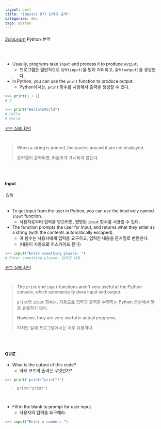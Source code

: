 ```yaml
---
layout: post
title: "(Basics 07) 입력과 출력"
categories: dev
tags: python
---
```


###### [SoloLearn](https://www.sololearn.com) Python 번역

<br>

- Usually, programs take `input` and process it to produce `output`.
  - 프로그램은 일반적으로 `입력(input)`을 받아 처리하고, `출력(output)`을 생성한다.
- In Python, you can use the `print` function to produce output.
  - Python에서는, `print` 함수를 사용해서 출력을 생성할 수 있다.

```python
>>> print(1 + 1)
# 2

>>> print("Hello\nWorld")
# Hello
# World
```

[코드 실행 확인](https://code.sololearn.com/285/#py)

<br>

> When a string is printed, the quotes around it are not displayed.
>
> 문자열이 출력되면, 따옴표가 표시되지 않는다.

<br>

<br>

#### Input

###### 입력

- To get input from the user in Python, you can use the intuitively named `input` function.
  - 사용자로부터 입력을 받으려면, 명명된 `input` 함수를 사용할 수 있다.
- The function prompts the user for input, and returns what they enter as a string (with the contents automatically escaped).
  - 이 함수는 사용자에게 입력을 요구하고, 입력한 내용을 문자열로 반환한다.
  - (내용이 자동으로 이스케이프 된다)

```python
>>> input("Enter something please: ")
# Enter something please: 입력한 내용
```

[코드 실행 확인](https://code.sololearn.com/945/#py)

<br>

> The `print` and `input` functions aren't very useful at the Python console, which automatically does input and output.
>
> `print`와 `input` 함수는, 자동으로 입력과 출력을 수행하는 Python 콘솔에서 별로 유용하지 않다.
>
> However, they are very useful in actual programs.
>
> 하지만 실제 프로그램에서는 매우 유용하다.

<br>

<br>

#### QUIZ

- What is the output of this code?
  - 아래 코드의 출력은 무엇인가?

```python
>>> print('print("print")')
```

> `print("print")`

<br>

- Fill in the blank to prompt for user input.
  - 사용자의 입력을 요구해라.

```python
>>> input("Enter a number: ")
```

<br>

<br>